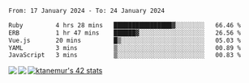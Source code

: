 <!--START_SECTION:waka-->

```txt
From: 17 January 2024 - To: 24 January 2024

Ruby         4 hrs 28 mins   ████████████████▓░░░░░░░░   66.46 %
ERB          1 hr 47 mins    ██████▓░░░░░░░░░░░░░░░░░░   26.56 %
Vue.js       20 mins         █▒░░░░░░░░░░░░░░░░░░░░░░░   05.03 %
YAML         3 mins          ▒░░░░░░░░░░░░░░░░░░░░░░░░   00.89 %
JavaScript   3 mins          ▒░░░░░░░░░░░░░░░░░░░░░░░░   00.83 %
```

<!--END_SECTION:waka-->
<a href="https://github.com/anuraghazra/github-readme-stats">
  <img align="left" src="https://github-readme-stats.vercel.app/api?username=Tanesan&count_private=true&show_icons=true" />
<img align="left" src="https://github-readme-stats.vercel.app/api/top-langs/?username=Tanesan" />
</a>

[![ktanemur's 42 stats](https://badge42.vercel.app/api/v2/cl1wslf6s002109l771rng2w8/stats?cursusId=21&coalitionId=62)](https://github.com/JaeSeoKim/badge42)
